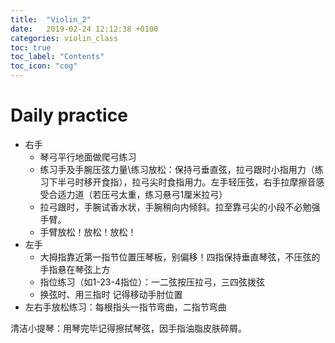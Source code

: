 ```yaml
---
title:  "Violin_2"
date:   2019-02-24 12:12:38 +0100
categories: violin_class
toc: true
toc_label: "Contents"
toc_icon: "cog"
---
```


# Daily practice

* 右手
  * 琴弓平行地面做爬弓练习
  * 练习手及手腕压弦力量\练习放松：保持弓垂直弦，拉弓跟时小指用力（练习下半弓时移开食指），拉弓尖时食指用力。左手轻压弦，右手拉摩擦音感受合适力道（若压弓太重，练习悬弓1厘米拉弓）
  * 拉弓跟时，手腕试香水状，手腕稍向内倾斜。拉至靠弓尖的小段不必勉强手臂。
  * 手臂放松！放松！放松！
* 左手
  * 大拇指靠近第一指节位置压琴板，别偏移！四指保持垂直琴弦，不压弦的手指悬在琴弦上方
  * 指位练习（如1-23-4指位）：一二弦按压拉弓，三四弦拨弦
  * 换弦时、用三指时 记得移动手肘位置
* 左右手放松练习：每根指头一指节弯曲，二指节弯曲

清洁小提琴：用琴完毕记得擦拭琴弦，因手指油脂皮肤碎屑。